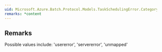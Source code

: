 ```yaml
---  
uid: Microsoft.Azure.Batch.Protocol.Models.TaskSchedulingError.Category  
remarks: *content  
---  
```

  
## Remarks  
 Possible values include: 'usererror', 'servererror', 'unmapped'